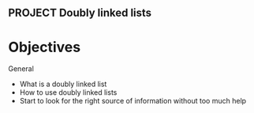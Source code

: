 ## PROJECT Doubly linked lists

# Objectives

General
* What is a doubly linked list
* How to use doubly linked lists
* Start to look for the right source of information without too much help
